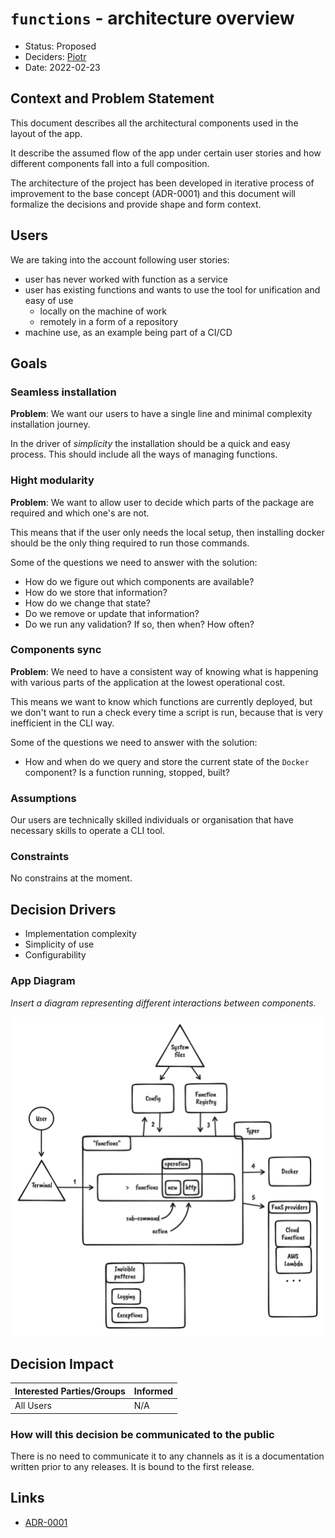 # `functions` - architecture overview

* Status: Proposed
* Deciders: [Piotr]
* Date: 2022-02-23

## Context and Problem Statement

This document describes all the architectural components used in the layout of the app.

It describe the assumed flow of the app under certain user stories and how different components fall into a full composition.

The architecture of the project has been developed in iterative process of improvement to the base concept (ADR-0001) and this document will formalize the decisions and provide shape and form context.

## Users

We are taking into the account following user stories:

* user has never worked with function as a service
* user has existing functions and wants to use the tool for unification and easy of use
  * locally on the machine of work
  * remotely in a form of a repository
* machine use, as an example being part of a CI/CD

## Goals

### Seamless installation

**Problem**: We want our users to have a single line and minimal complexity installation journey.

In the driver of *simplicity* the installation should be a quick and easy process. This should include all the ways of managing functions.

### Hight modularity

**Problem**: We want to allow user to decide which parts of the package are required and which one's are not.

This means that if the user only needs the local setup, then installing docker should be the only thing required to run those commands.

Some of the questions we need to answer with the solution:

* How do we figure out which components are available?
* How do we store that information?
* How do we change that state?
* Do we remove or update that information?
* Do we run any validation? If so, then when? How often?

### Components sync

**Problem**: We need to have a consistent way of knowing what is happening with various parts of the application at the lowest operational cost.

This means we want to know which functions are currently deployed, but we don't want to run a check every time a script is run, because that is very inefficient in the CLI way.

Some of the questions we need to answer with the solution:

* How and when do we query and store the current state of the `Docker` component? Is a function running, stopped, built?

### Assumptions

Our users are technically skilled individuals or organisation that have necessary skills to operate a CLI tool.

### Constraints

No constrains at the moment.

## Decision Drivers

* Implementation complexity
* Simplicity of use
* Configurability

### App Diagram

*Insert a diagram representing different interactions between components.*

![Functions app diagram](../assets/diagrams/functional_layout.png)


## Decision Impact

| Interested Parties/Groups | Informed |
| ------------------------- | -------- |
| All Users                 | N/A      |

### How will this decision be communicated to the public

There is no need to communicate it to any channels as it is a documentation written prior to any releases. It is bound to the first release.

## Links

* [ADR-0001](0001_initial_setup.md)

<!-- Identifiers, in alphabetical order -->

[Piotr]: https://github.com/Katolus
